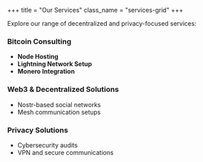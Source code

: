 +++
title = "Our Services"
class_name = "services-grid"
+++

Explore our range of decentralized and privacy-focused services:  

### Bitcoin Consulting
- **Node Hosting**  
- **Lightning Network Setup**  
- **Monero Integration**  

### Web3 & Decentralized Solutions
- Nostr-based social networks  
- Mesh communication setups  

### Privacy Solutions
- Cybersecurity audits  
- VPN and secure communications  
